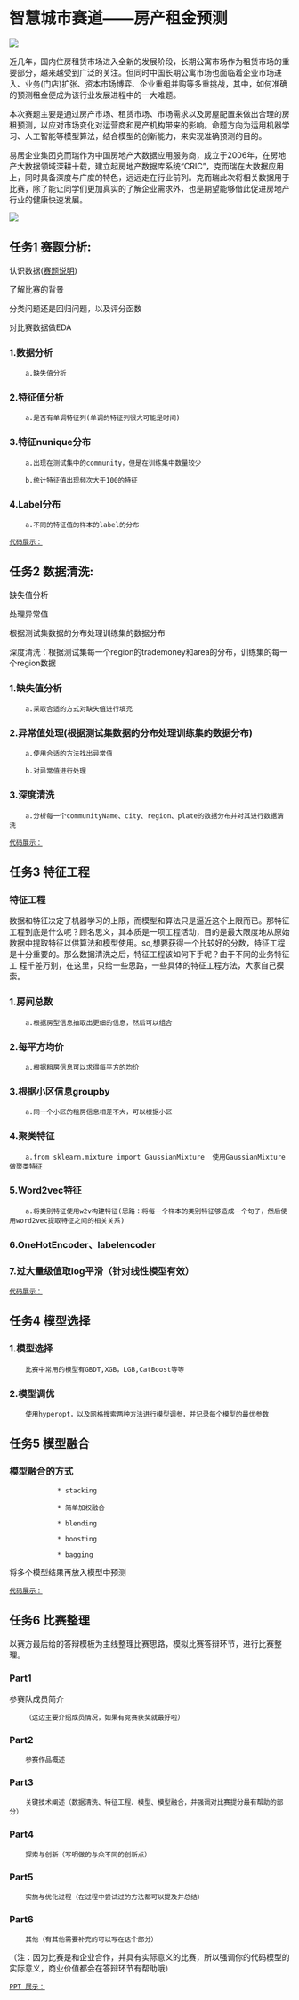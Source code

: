 #                                       智慧城市赛道——房产租金预测

![](https://2019ai.futurelab.tv/storage/app/media/banner.jpg)

近几年，国内住房租赁市场进入全新的发展阶段，长期公寓市场作为租赁市场的重要部分，越来越受到广泛的关注。但同时中国长期公寓市场也面临着企业市场进入、业务(门店)扩张、资本市场博弈、企业重组并购等多重挑战，其中，如何准确的预测租金便成为该行业发展进程中的一大难题。

本次赛题主要是通过房产市场、租赁市场、市场需求以及房屋配置来做出合理的房租预测，以应对市场变化对运营商和房产机构带来的影响。命题方向为运用机器学习、人工智能等模型算法，结合模型的创新能力，来实现准确预测的目的。

易居企业集团克而瑞作为中国房地产大数据应用服务商，成立于2006年，在房地产大数据领域深耕十载，建立起房地产数据库系统“CRIC”，克而瑞在大数据应用上，同时具备深度与广度的特色，远远走在行业前列。克而瑞此次将相关数据用于比赛，除了能让同学们更加真实的了解企业需求外，也是期望能够借此促进房地产行业的健康快速发展。

![](https://2019ai.futurelab.tv/storage/app/media/WechatIMG441.png)


## 任务1 赛题分析:

认识数据([赛题说明](https://2019ai.futurelab.tv/contest_detail/3#contest_index))

了解比赛的背景

分类问题还是回归问题，以及评分函数

对比赛数据做EDA

### 1.数据分析

        a.缺失值分析

### 2.特征值分析

        a.是否有单调特征列(单调的特征列很大可能是时间)

### 3.特征nunique分布

        a.出现在测试集中的community，但是在训练集中数量较少

        b.统计特征值出现频次大于100的特征

### 4.Label分布

        a.不同的特征值的样本的label的分布

[`代码展示：`]()

## 任务2 数据清洗:

缺失值分析

处理异常值

根据测试集数据的分布处理训练集的数据分布

深度清洗：根据测试集每一个region的trademoney和area的分布，训练集的每一个region数据

### 1.缺失值分析

        a.采取合适的方式对缺失值进行填充

### 2.异常值处理(根据测试集数据的分布处理训练集的数据分布)

        a.使用合适的方法找出异常值
        
        b.对异常值进行处理

### 3.深度清洗

        a.分析每一个communityName、city、region、plate的数据分布并对其进行数据清洗

[`代码展示：`]()

## 任务3 特征工程

### 特征工程
数据和特征决定了机器学习的上限，而模型和算法只是逼近这个上限而已。那特征工程到底是什么呢？顾名思义，其本质是一项工程活动，目的是最大限度地从原始
数据中提取特征以供算法和模型使用。so,想要获得一个比较好的分数，特征工程是十分重要的。那么数据清洗之后，特征工程该如何下手呢？由于不同的业务特征工
程千差万别，在这里，只给一些思路，一些具体的特征工程方法，大家自己摸索。

### 1.房间总数

        a.根据房型信息抽取出更细的信息，然后可以组合

### 2.每平方均价

        a.根据租房信息可以求得每平方的均价

### 3.根据小区信息groupby

        a.同一个小区的租房信息相差不大，可以根据小区

### 4.聚类特征

        a.from sklearn.mixture import GaussianMixture  使用GaussianMixture做聚类特征

### 5.Word2vec特征

        a.将类别特征使用w2v构建特征(思路：将每一个样本的类别特征够造成一个句子，然后使用word2vec提取特征之间的相关关系)

### 6.OneHotEncoder、labelencoder

### 7.过大量级值取log平滑（针对线性模型有效）

[`代码展示：`]()

## 任务4 模型选择

### 1.模型选择

        比赛中常用的模型有GBDT,XGB，LGB,CatBoost等等

### 2.模型调优

        使用hyperopt，以及网格搜索两种方法进行模型调参，并记录每个模型的最优参数

## 任务5 模型融合

### 模型融合的方式

                * stacking

                * 简单加权融合

                * blending

                * boosting

                * bagging

将多个模型结果再放入模型中预测

[`代码展示：`]()


## 任务6 比赛整理

以赛方最后给的答辩模板为主线整理比赛思路，模拟比赛答辩环节，进行比赛整理。

### Part1

参赛队成员简介 

        （这边主要介绍成员情况，如果有竞赛获奖就最好啦）
 
### Part2

        参赛作品概述

### Part3

        关键技术阐述（数据清洗、特征工程、模型、模型融合，并强调对比赛提分最有帮助的部分）

### Part4

        探索与创新（写明做的与众不同的创新点）

### Part5

        实施与优化过程（在过程中尝试过的方法都可以提及并总结）

### Part6

        其他（有其他需要补充的可以写在这个部分）

（注：因为比赛是和企业合作，并具有实际意义的比赛，所以强调你的代码模型的实际意义，商业价值都会在答辩环节有帮助哦）

[`PPT 展示：`]()
